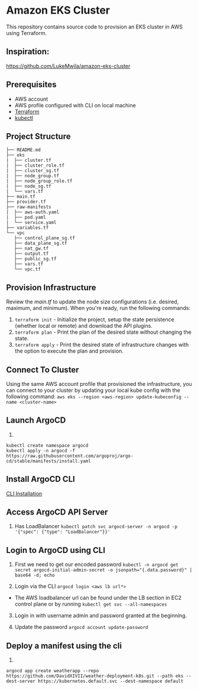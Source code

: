 # Amazon EKS Cluster
This repository contains source code to provision an EKS cluster in AWS using Terraform. 

## Inspiration:
https://github.com/LukeMwila/amazon-eks-cluster

## Prerequisites
* AWS account
* AWS profile configured with CLI on local machine
* [Terraform](https://www.terraform.io/)
* [kubectl](https://kubernetes.io/docs/tasks/tools/)

## Project Structure

```
├── README.md
├── eks
|  ├── cluster.tf
|  ├── cluster_role.tf
|  ├── cluster_sg.tf
|  ├── node_group.tf
|  ├── node_group_role.tf
|  ├── node_sg.tf
|  └── vars.tf
├── main.tf
├── provider.tf
├── raw-manifests
|  ├── aws-auth.yaml
|  ├── pod.yaml
|  └── service.yaml
├── variables.tf
└── vpc
   ├── control_plane_sg.tf
   ├── data_plane_sg.tf
   ├── nat_gw.tf
   ├── output.tf
   ├── public_sg.tf
   ├── vars.tf
   └── vpc.tf
```

## Provision Infrastructure
Review the *main.tf* to update the node size configurations (i.e. desired, maximum, and minimum). When you're ready, run the following commands:
1. `terraform init` - Initialize the project, setup the state persistence (whether local or remote) and download the API plugins.
2. `terraform plan` - Print the plan of the desired state without changing the state.
3. `terraform apply` - Print the desired state of infrastructure changes with the option to execute the plan and provision. 

## Connect To Cluster
Using the same AWS account profile that provisioned the infrastructure, you can connect to your cluster by updating your local kube config with the following command:
`aws eks --region <aws-region> update-kubeconfig --name <cluster-name>`

## Launch ArgoCD
1. 
```
kubectl create namespace argocd
kubectl apply -n argocd -f https://raw.githubusercontent.com/argoproj/argo-cd/stable/manifests/install.yaml
```

## Install ArgoCD CLI
[CLI Installation](https://argo-cd.readthedocs.io/en/stable/cli_installation)

## Access ArgoCD API Server

1. Has LoadBalancer
`kubectl patch svc argocd-server -n argocd -p '{"spec": {"type": "LoadBalancer"}}'`

## Login to ArgoCD using CLI

1. First we need to get our encoded password
`kubectl -n argocd get secret argocd-initial-admin-secret -o jsonpath="{.data.password}" | base64 -d; echo`

2. Login via the CLI
`argocd login <aws lb url*>`
* The AWS loadbalancer url can be found under the LB section in EC2 control plane or by running 
`kubectl get svc --all-namespaces`

3. Login in with username admin and password granted at the beginning.

4. Update the password
`argocd account update-password`

## Deploy a manifest using the cli

1. 
```
argocd app create weatherapp --repo https://github.com/DavidXIVII/weather-deployment-k8s.git --path eks --dest-server https://kubernetes.default.svc --dest-namespace default
```

